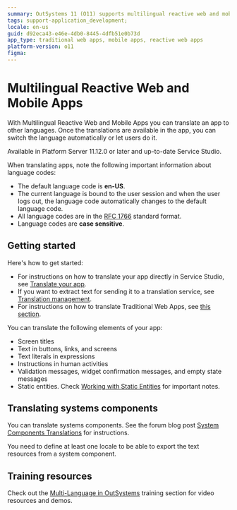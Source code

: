 ```yaml
---
summary: OutSystems 11 (O11) supports multilingual reactive web and mobile apps with user-selectable language options.
tags: support-application_development;
locale: en-us
guid: d92eca43-e46e-4db0-8445-4dfb51e0b73d
app_type: traditional web apps, mobile apps, reactive web apps
platform-version: o11
figma:
---
```


# Multilingual Reactive Web and Mobile Apps

With Multilingual Reactive Web and Mobile Apps you can translate an app to other languages. Once the translations are available in the app, you can switch the language automatically or let users do it.

<div class="info" markdown="1">

Available in Platform Server 11.12.0 or later and up-to-date Service Studio.

</div>

When translating apps, note the following important information about language codes:

* The default language code is **en-US**.
* The current language is bound to the user session and when the user logs out, the language code automatically changes to the default language code.
* All language codes are in the [RFC 1766](https://tools.ietf.org/html/rfc1766) standard format.
* Language codes are **case sensitive**.

## Getting started

Here's how to get started:

* For instructions on how to translate your app directly in Service Studio, see [Translate your app](translate-your-app.md).
* If you want to extract text for sending it to a translation service, see [Translation management](translation-management.md).
* For instructions on how to translate Traditional Web Apps, see [this section](../multilingual/intro.md).

You can translate the following elements of your app:

* Screen titles
* Text in buttons, links, and screens
* Text literals in expressions
* Instructions in human activities
* Validation messages, widget confirmation messages, and empty state messages
* Static entities. Check [Working with Static Entities](translate-your-app.md#working-with-static-entities) for important notes.

## Translating systems components

You can translate systems components. See the forum blog post [System Components Translations](https://www.outsystems.com/forums/discussion/10760/system-components-translations/) for instructions.

<div class="info" markdown="">

You need to define at least one locale to be able to export the text resources from a system component.

</div>

## Training resources

Check out the [Multi-Language in OutSystems](https://www.outsystems.com/training/courses/182/multi-language-in-outsystems/) training section for video resources and demos.
